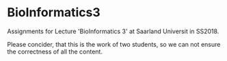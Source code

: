 # BioInformatics3
Assignments for Lecture 'BioInformatics 3' at Saarland Universit in SS2018.

Please concider, that this is the work of two students, so we can not ensure the correctness of all the content.

